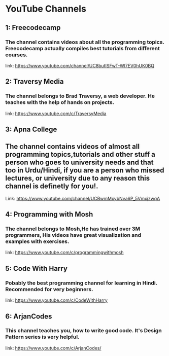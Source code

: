 # YouTube Channels

## 1: Freecodecamp

### The channel contains videos about all the programming topics. Freecodecamp actually compiles best tutorials from different courses.

link: https://www.youtube.com/channel/UC8butISFwT-Wl7EV0hUK0BQ

## 2: Traversy Media

### The channel belongs to Brad Traversy, a web developer. He teaches with the help of hands on projects.

link: https://www.youtube.com/c/TraversyMedia

## 3: Apna College

## The channel contains videos of almost all programming topics,tutorials and other stuff a person who goes to university needs and that too in Urdu/Hindi, if you are a person who missed lectures, or university due to any reason this channel is definetly for you!.

Link: https://www.youtube.com/channel/UCBwmMxybNva6P_5VmxjzwqA

## 4: Programming with Mosh

### The channel belongs to Mosh,He has trained over 3M programmers, His videos have great visualization and examples with exercises.

link: https://www.youtube.com/c/programmingwithmosh

## 5: Code With Harry

### Pobably the best programming channel for learning in Hindi. Recommended for very beginners.

link: https://www.youtube.com/c/CodeWithHarry

## 6: ArjanCodes

### This channel teaches you, how to write good code. It's Design Pattern series is very helpful.

link: https://www.youtube.com/c/ArjanCodes/
